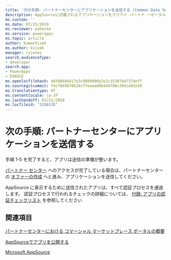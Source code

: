 ```yaml
---
title: '次の手順: パートナーセンターにアプリケーションを送信する (Common Data Service) | Microsoft Docs'
description: AppSourceに記載されるアプリケーションをクラウド パートナ ーポータルに送信する方法を説明します。
ms.custom: ''
ms.date: 07/25/2019
ms.reviewer: pehecke
ms.service: powerapps
ms.topic: article
author: KumarVivek
ms.author: kvivek
manager: ryjones
search.audienceType:
- developer
search.app:
- PowerApps
- D365CE
ms.openlocfilehash: 46598666417e3c0809808e2e1c35307dd7374eff
ms.sourcegitcommit: f4cf849070628cf7eeaed6b4d4f08c20dcd02e58
ms.translationtype: HT
ms.contentlocale: ja-JP
ms.lasthandoff: 03/21/2020
ms.locfileid: "3156135"
---
```

# <a name="next-steps-submit-your-app-on-partner-center"></a>次の手順: パートナーセンターにアプリケーションを送信する

手順 1-5 を完了すると、アプリは送信の準備が整います。 

[パートナー センター](https://partner.microsoft.com/dashboard/account/v3/enrollment/introduction/azureisv) へのアクセスが完了している場合は、パートナーセンターの [オファーの作成](https://docs.microsoft.com/azure/marketplace/partner-center-portal/offer-creation-checklist) へと進み、アプリケーションを送信してください。

AppSource に表示するために送信されたアプリは、すべて認証プロセスを通過します。 認証プロセスで行われるチェックの詳細については、 [付録: アプリの認証チェックリスト](appendix-app-certification-checklist.md) を参照してください

## <a name="see-also"></a>関連項目

[パートナーセンターにおける コマーシャル マーケットプレース ポータルの概要](https://docs.microsoft.com/azure/marketplace/partner-center-portal/commercial-marketplace-overview)  

[AppSourceでアプリを公開する](publish-app-appsource.md)

[Microsoft AppSource](https://appsource.microsoft.com)
